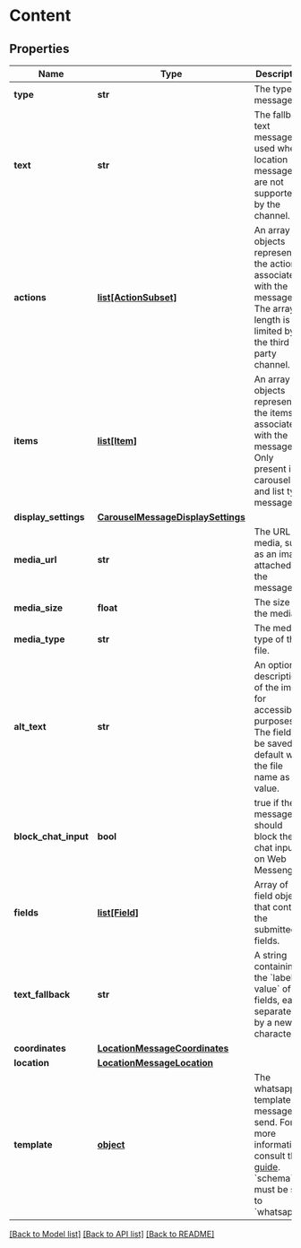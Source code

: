 # Content

## Properties
Name | Type | Description | Notes
------------ | ------------- | ------------- | -------------
**type** | **str** | The type of message. | [default to 'template']
**text** | **str** | The fallback text message used when location messages are not supported by the channel. | [optional] [readonly] 
**actions** | [**list[ActionSubset]**](ActionSubset.md) | An array of objects representing the actions associated with the message. The array length is limited by the third party channel. | [optional] 
**items** | [**list[Item]**](Item.md) | An array of objects representing the items associated with the message. Only present in carousel and list type messages. | 
**display_settings** | [**CarouselMessageDisplaySettings**](CarouselMessageDisplaySettings.md) |  | [optional] 
**media_url** | **str** | The URL for media, such as an image, attached to the message. | 
**media_size** | **float** | The size of the media. | [optional] [readonly] 
**media_type** | **str** | The media type of the file. | [optional] [readonly] 
**alt_text** | **str** | An optional description of the image for accessibility purposes. The field will be saved by default with the file name as the value. | [optional] 
**block_chat_input** | **bool** | true if the message should block the chat input on Web Messenger. | [optional] 
**fields** | [**list[Field]**](Field.md) | Array of field objects that contain the submitted fields. | 
**text_fallback** | **str** | A string containing the &#x60;label: value&#x60; of all fields, each separated by a newline character. | [optional] [readonly] 
**coordinates** | [**LocationMessageCoordinates**](LocationMessageCoordinates.md) |  | 
**location** | [**LocationMessageLocation**](LocationMessageLocation.md) |  | [optional] 
**template** | [**object**](.md) | The whatsapp template message to send. For more information, consult the [guide](https://docs.smooch.io/guide/whatsapp#sending-message-templates). &#x60;schema&#x60; must be set to &#x60;whatsapp&#x60;. | 

[[Back to Model list]](../README.md#documentation-for-models) [[Back to API list]](../README.md#documentation-for-api-endpoints) [[Back to README]](../README.md)



